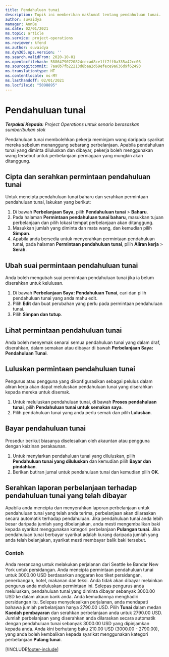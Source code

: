 ```yaml
---
title: Pendahuluan tunai
description: Topik ini memberikan maklumat tentang pendahuluan tunai.
author: suvaidya
manager: AnnBe
ms.date: 02/01/2021
ms.topic: article
ms.service: project-operations
ms.reviewer: kfend
ms.author: suvaidya
ms.dyn365.ops.version: ''
ms.search.validFrom: 2020-10-01
ms.openlocfilehash: 58864790720824cecad8ce1ff7ff0a335a42cc03
ms.sourcegitcommit: 7aa0b7fb22213d8baa2d69efece9a636d9f62493
ms.translationtype: HT
ms.contentlocale: ms-MY
ms.lasthandoff: 02/01/2021
ms.locfileid: "5098895"
---
```

# <a name="cash-advance"></a>Pendahuluan tunai

_**Terpakai Kepada:** Project Operations untuk senario berasaskan sumber/bukan stok_

Pendahuluan tunai membolehkan pekerja meminjam wang daripada syarikat mereka sebelum menanggung sebarang perbelanjaan. Apabila pendahuluan tunai yang diminta diluluskan dan dibayar, pekerja boleh menggunakan wang tersebut untuk perbelanjaan perniagaan yang mungkin akan ditanggung. 

## <a name="create-and-submit-a-cash-advance-request"></a>Cipta dan serahkan permintaan pendahuluan tunai
Untuk mencipta pendahuluan tunai baharu dan serahkan permintaan pendahuluan tunai, lakukan yang berikut: 

1. Di bawah **Perbelanjaan Saya**, pilih **Pendahuluan tunai** > **Baharu**. 
2. Pada halaman **Permintaan pendahuluan tunai baharu**, masukkan tujuan perbelanjaan dan pilih lokasi tempat perbelanjaan akan ditanggung.
3. Masukkan jumlah yang diminta dan mata wang, dan kemudian pilih **Simpan**. 
4. Apabila anda bersedia untuk menyerahkan permintaan pendahuluan tunai, pada halaman **Permintaan pendahuluan tunai**, pilih **Aliran kerja** > **Serah**.

## <a name="modify-a-cash-advance-request"></a>Ubah suai permintaan pendahuluan tunai

Anda boleh mengubah suai permintaan pendahuluan tunai jika ia belum diserahkan untuk kelulusan.

1. Di bawah **Perbelanjaan Saya: Pendahuluan Tunai**, cari dan pilih pendahuluan tunai yang anda mahu edit.
2. Pilih **Edit** dan buat perubahan yang perlu pada permintaan pendahuluan tunai. 
3. Pilih **Simpan dan tutup**.


## <a name="view-cash-advance-requests"></a>Lihat permintaan pendahuluan tunai
Anda boleh menyemak senarai semua pendahuluan tunai yang dalam draf, diserahkan, dalam semakan atau dibayar di bawah **Perbelanjaan Saya: Pendahuluan Tunai**. 

## <a name="approve-cash-advance-requests"></a>Luluskan permintaan pendahuluan tunai

Pengurus atau pengguna yang dikonfigurasikan sebagai pelulus dalam aliran kerja akan dapat meluluskan pendahuluan tunai yang diserahkan kepada mereka untuk disemak. 

1. Untuk meluluskan pendahuluan tunai, di bawah **Proses pendahuluan tunai**, pilih **Pendahuluan tunai untuk semakan saya**.
2. Pilih pendahuluan tunai yang anda perlu semak dan pilih **Luluskan**.  

## <a name="pay-cash-advances"></a>Bayar pendahuluan tunai 
Prosedur berikut biasanya diselesaikan oleh akauntan atau pengguna dengan keizinan perakaunan.

1. Untuk menyiarkan pendahuluan tunai yang diluluskan, pilih **Pendahuluan tunai yang diluluskan** dan kemudian pilih **Bayar dan pindahkan**.  
2. Berikan butiran jurnal untuk pendahuluan tunai dan kemudian pilih **OK**. 

## <a name="submit-an-expense-report-against-a-paid-cash-advance"></a>Serahkan laporan perbelanjaan terhadap pendahuluan tunai yang telah dibayar 

Apabila anda mencipta dan menyerahkan laporan perbelanjaan untuk pendahuluan tunai yang telah anda terima, perbelanjaan akan dilaraskan secara automatik terhadap pendahuluan. Jika pendahuluan tunai anda lebih besar daripada jumlah yang dibelanjakan, anda mesti mengembalikan baki kepada syarikat menggunakan kategori perbelanjaan **Pulangan tunai**. Jika pendahuluan tunai berbayar syarikat adalah kurang daripada jumlah yang anda telah belanjakan, syarikat mesti membayar balik baki tersebut. 

### <a name="example"></a>Contoh
Anda merancang untuk melakukan perjalanan dari Seattle ke Bandar New York untuk persidangan. Anda mencipta permintaan pendahuluan tunai untuk 3000.00 USD berdasarkan anggaran kos tiket persidangan, penerbangan, hotel, makanan dan teksi. Anda tidak akan dibayar melainkan pengurus anda meluluskan permintaan ini. Selepas pengurus anda meluluskan, pendahuluan tunai yang diminta dibayar sebanyak 3000.00 USD ke dalam akaun bank anda. Anda kemudiannya menghadiri persidangan itu. Selepas menyelesaikan perjalanan, anda mendapati bahawa jumlah perbelanjaan hanya 2790.00 USD. Pilih **Tunai** dalam medan **Kaedah pembayaran** dan serahkan perbelanjaan anda untuk 2790.00 USD. Jumlah perbelanjaan yang diserahkan anda dilaraskan secara automatik dengan pendahuluan tunai sebanyak 3000.00 USD yang dipinjamkan kepada anda. Anda kini berhutang baku 210.00 USD (3000.00 - 2790.00), yang anda boleh kembalikan kepada syarikat menggunakan kategori perbelanjaan **Pulang tunai**.



[!INCLUDE[footer-include](../includes/footer-banner.md)]